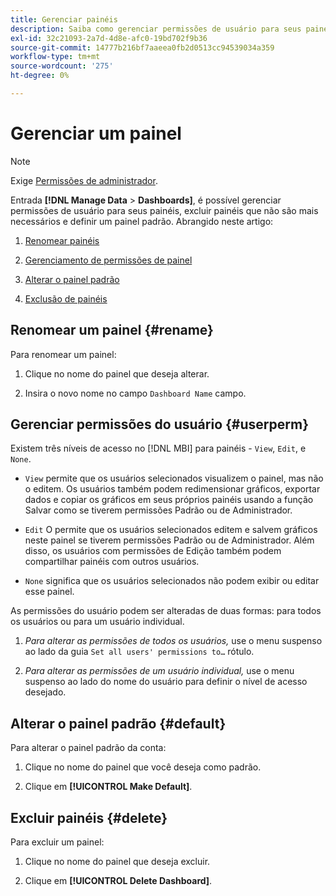 ```yaml
---
title: Gerenciar painéis
description: Saiba como gerenciar permissões de usuário para seus painéis, excluir painéis que não são mais necessários e definir um painel padrão.
exl-id: 32c21093-2a7d-4d8e-afc0-19bd702f9b36
source-git-commit: 14777b216bf7aaeea0fb2d0513cc94539034a359
workflow-type: tm+mt
source-wordcount: '275'
ht-degree: 0%

---
```


# Gerenciar um painel

>[!NOTE]
>
>Exige [Permissões de administrador](../../administrator/user-management/user-management.md).

Entrada **[!DNL Manage Data** > **Dashboards]**, é possível gerenciar permissões de usuário para seus painéis, excluir painéis que não são mais necessários e definir um painel padrão. Abrangido neste artigo:

1. [Renomear painéis](#rename)

1. [Gerenciamento de permissões de painel](#userperm)

1. [Alterar o painel padrão](#default)

1. [Exclusão de painéis](#delete)

## Renomear um painel {#rename}

Para renomear um painel:

1. Clique no nome do painel que deseja alterar.

2. Insira o novo nome no campo `Dashboard Name` campo.

## Gerenciar permissões do usuário {#userperm}

Existem três níveis de acesso no [!DNL MBI] para painéis - `View`, `Edit`, e `None`.

* `View` permite que os usuários selecionados visualizem o painel, mas não o editem. Os usuários também podem redimensionar gráficos, exportar dados e copiar os gráficos em seus próprios painéis usando a função Salvar como se tiverem permissões Padrão ou de Administrador.

* `Edit` O permite que os usuários selecionados editem e salvem gráficos neste painel se tiverem permissões Padrão ou de Administrador. Além disso, os usuários com permissões de Edição também podem compartilhar painéis com outros usuários.

* `None` significa que os usuários selecionados não podem exibir ou editar esse painel.

As permissões do usuário podem ser alteradas de duas formas: para todos os usuários ou para um usuário individual.

1. *Para alterar as permissões de todos os usuários,* use o menu suspenso ao lado da guia `Set all users' permissions to…` rótulo.

1. *Para alterar as permissões de um usuário individual,* use o menu suspenso ao lado do nome do usuário para definir o nível de acesso desejado.

## Alterar o painel padrão {#default}

Para alterar o painel padrão da conta:

1. Clique no nome do painel que você deseja como padrão.

1. Clique em **[!UICONTROL Make Default]**.

## Excluir painéis {#delete}

Para excluir um painel:

1. Clique no nome do painel que deseja excluir.

1. Clique em **[!UICONTROL Delete Dashboard]**.
